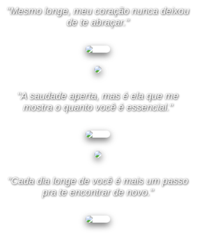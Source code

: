 
<!DOCTYPE html>
<html lang="pt-br">
<head>
  <meta charset="UTF-8">
  <title>Estamos Juntos</title>
  <style>
    html, body {
      margin: 0;
      padding: 0;
      height: 100%;
      font-family: 'Arial', sans-serif;
      text-align: center;
      color: #ffffff;
      background: url('https://a.imagem.app/BzIhAt.jpeg') no-repeat center center fixed;
      background-size: cover;
      overflow-x: hidden;
    }

    h1 {
      font-size: 36px;
      margin-top: 50px;
      text-shadow: 2px 2px 4px #000000;
    }

    #contador {
      font-size: 48px;
      margin: 20px 0;
      text-shadow: 2px 2px 6px #000000;
    }

    .galeria {
      display: flex;
      flex-direction: column;
      align-items: center;
      gap: 30px;
      padding: 20px;
      z-index: 1;
      position: relative;
    }

    .imagem-amor {
      max-width: 280px;
      border-radius: 12px;
      animation: pulse 2s infinite;
      box-shadow: 0 6px 15px rgba(0,0,0,0.6);
    }

    .frase {
      font-size: 22px;
      font-style: italic;
      text-shadow: 1px 1px 4px #000000;
      max-width: 600px;
      margin: 10px auto;
      padding: 0 15px;
    }

    @keyframes pulse {
      0% { transform: scale(1); }
      50% { transform: scale(1.03); }
      100% { transform: scale(1); }
    }

    .heart {
      position: fixed;
      top: -60px;
      color: #add8e6;
      font-size: 48px;
      text-shadow: 0 0 15px rgba(173, 216, 230, 0.9), 0 0 25px rgba(173, 216, 230, 0.7);
      animation: fall linear infinite;
      z-index: 0;
      pointer-events: none;
    }

    @keyframes fall {
      0% {
        transform: translateY(0) rotate(0deg);
        opacity: 1;
      }
      100% {
        transform: translateY(100vh) rotate(360deg);
        opacity: 0;
      }
    }
  </style>
</head>
<body> <audio id="somClique">
  <source src="https://www.soundjay.com/buttons/sounds/button-16.mp3" type="audio/mpeg">
</audio>

  <h1>Estamos juntos há...</h1>
  <div id="contador"></div>

  <div class="galeria">
    <div class="frase">"Mesmo longe, meu coração nunca deixou de te abraçar."</div>
    <img class="imagem-amor" src="https://a.imagem.app/BzIGT1.jpeg" alt="Foto 1">
<img class="imagem-amor" src="..." onclick="tocarSom()">
    <div class="frase">"A saudade aperta, mas é ela que me mostra o quanto você é essencial."</div>
    <img class="imagem-amor" src="https://a.imagem.app/BzIHZW.jpeg" alt="Foto 2">
<img class="imagem-amor" src="..." onclick="tocarSom()">
    <div class="frase">"Cada dia longe de você é mais um passo pra te encontrar de novo."</div>
    <img class="imagem-amor" src="https://a.imagem.app/BzIBHQ.jpeg" alt="Foto 3">

    <div class="frase">"Distância nenhuma é capaz de diminuir o que sinto por você."</div>
  </div>

  <script>
  const dataInicio = new Date("2025-03-07T00:00:00");

  function atualizarContador() {
    const agora = new Date();
    const diff = agora - dataInicio;

    const dias = Math.floor(diff / (1000 * 60 * 60 * 24));
    const horas = Math.floor((diff / (1000 * 60 * 60)) % 24);
    const minutos = Math.floor((diff / (1000 * 60)) % 60);
    const segundos = Math.floor((diff / 1000) % 60);

    document.getElementById("contador").textContent =
      `${dias} dias, ${horas}h ${minutos}m ${segundos}s`;
  }

  setInterval(atualizarContador, 1000);
  atualizarContador(1000);
</script>
   
  </script>
<script>
  function tocarSom() {
    const som = document.getElementById("somClique");
    som.currentTime = 0;
    som.play();
  }
</script>
</body>
</html>
